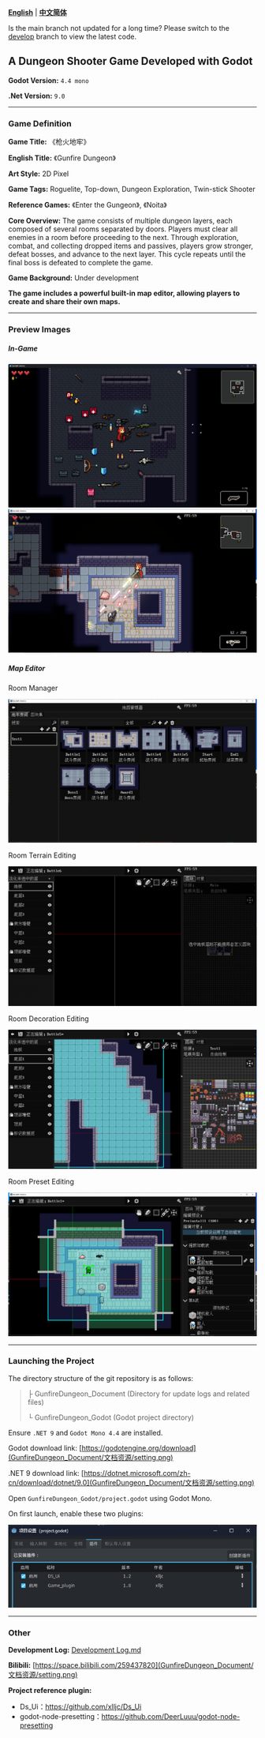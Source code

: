 [**English**](./README.md)  | [**中文简体**](./README-zh.md)

Is the main branch not updated for a long time? Please switch to the [develop](https://github.com/xlljc/GunfireDungeon/tree/develop) branch to view the latest code.



## A Dungeon Shooter Game Developed with Godot  

**Godot Version:** `4.4 mono`  

**.Net Version:** `9.0`  

---
### Game Definition  

**Game Title:** 《枪火地牢》  

**English Title:** 《Gunfire Dungeon》  

**Art Style:** 2D Pixel  

**Game Tags:** Roguelite, Top-down, Dungeon Exploration, Twin-stick Shooter  

**Reference Games:** 《Enter the Gungeon》, 《Noita》  

**Core Overview:** The game consists of multiple dungeon layers, each composed of several rooms separated by doors. Players must clear all enemies in a room before proceeding to the next. Through exploration, combat, and collecting dropped items and passives, players grow stronger, defeat bosses, and advance to the next layer. This cycle repeats until the final boss is defeated to complete the game.  

**Game Background:** Under development  

**The game includes a powerful built-in map editor, allowing players to create and share their own maps.**  

---
### Preview Images  

##### In-Game  

![gif](GunfireDungeon_Document/文档资源/preview0.png)  
![png](GunfireDungeon_Document/文档资源/preview1.png)  

##### Map Editor  

Room Manager  

![png](GunfireDungeon_Document/文档资源/preview2.png)  

Room Terrain Editing  

![png](GunfireDungeon_Document/文档资源/preview3_gif.gif)  

Room Decoration Editing  

![png](GunfireDungeon_Document/文档资源/preview2_gif.gif)  

Room Preset Editing  

![png](GunfireDungeon_Document/文档资源/preview3.png)  

---
### Launching the Project  

The directory structure of the git repository is as follows:  
> ├ GunfireDungeon_Document (Directory for update logs and related files) 
>
> └ GunfireDungeon_Godot (Godot project directory)  

Ensure `.NET 9` and `Godot Mono 4.4` are installed.  

Godot download link: [https://godotengine.org/download](GunfireDungeon_Document/文档资源/setting.png)  

.NET 9 download link: [https://dotnet.microsoft.com/zh-cn/download/dotnet/9.0](GunfireDungeon_Document/文档资源/setting.png)  

Open `GunfireDungeon_Godot/project.godot` using Godot Mono.  

On first launch, enable these two plugins:  

![setting.png](GunfireDungeon_Document/文档资源/setting.png)  

---
### Other  

**Development Log:** [Development Log.md](GunfireDungeon_Document/开发日志.md)  

**Bilibili:** [https://space.bilibili.com/259437820](GunfireDungeon_Document/文档资源/setting.png)  

**Project reference plugin:** 

* Ds_Ui：https://github.com/xlljc/Ds_Ui
* godot-node-presetting：https://github.com/DeerLuuu/godot-node-presetting

